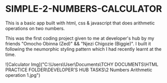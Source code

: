 # SIMPLE-2-NUMBERS-CALCULATOR
This is a basic app built with html, css &amp; javascript that does arithmetic operations on two numbers.

This was the first coding project given to me at developer's hub by my friends "Omocho Obinna (Zed)" && "Njezi Chigozie (Biggie)".
I built it following the neumorphic styling pattern which I had recently learnt at the time.  

![Calculator Img]("C:\Users\User\Documents\TCHY DOCUMENTS\HTML PRACTICE FOLDER\DEVELOPER'S HUB TASKS\2 Numbers Arithmetic operation 1.jpg")
